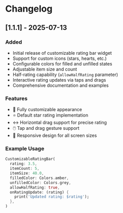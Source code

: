 # Changelog

## [1.1.1] - 2025-07-13

### Added
- Initial release of customizable rating bar widget
- Support for custom icons (stars, hearts, etc.)
- Configurable colors for filled and unfilled states
- Adjustable item size and count
- Half-rating capability (`allowHalfRating` parameter)
- Interactive rating updates via taps and drags
- Comprehensive documentation and examples

### Features
- 🎨 Fully customizable appearance
- ⭐ Default star rating implementation
- ↔️ Horizontal drag support for precise rating
- 🖱️ Tap and drag gesture support
- 📱 Responsive design for all screen sizes

### Example Usage
```dart
CustomizableRatingBar(
  rating: 3.5,
  itemCount: 5,
  itemSize: 40.0,
  filledColor: Colors.amber,
  unfilledColor: Colors.grey,
  allowHalfRating: true,
  onRatingUpdate: (rating) {
    print('Updated rating: $rating');
  },
)